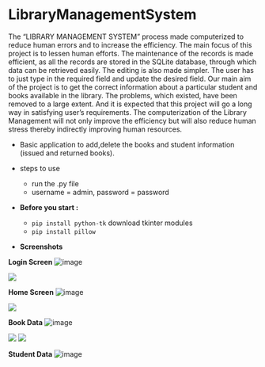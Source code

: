 # LibraryManagementSystem
The “LIBRARY MANAGEMENT SYSTEM”
process made computerized to reduce human errors and to increase
the efficiency. The main focus of this project is to lessen human
efforts. The maintenance of the records is made efficient, as all the
records are stored in the SQLite database, through which data can be
retrieved easily. The editing is also made simpler. The user has to just
type in the required field and update the desired field. Our main aim of
the project is to get the correct information about a particular student
and books available in the library. The problems, which existed, have
been removed to a large extent. And it is expected that this project will go
a long way in satisfying user’s requirements. The computerization of the
Library Management will not only improve the efficiency but will also
reduce human stress thereby indirectly improving human resources.
* Basic application to add,delete the books and student information (issued and returned books).
* steps to use
  * run the .py file
  * username = admin, password = password
  
* **Before you start :** 
  * `pip install python-tk` download tkinter modules
  * `pip install pillow`
 
* **Screenshots** 

**Login Screen**
![image](https://user-images.githubusercontent.com/94695634/175947693-e7493bb5-8be1-45a1-ad32-d93529eeb598.png)

![](scrshots/1.jpg)

**Home Screen**
![image](https://user-images.githubusercontent.com/94695634/175947809-dab51182-fb91-4710-9df5-889a733eec5f.png)

![](scrshots/2.jpg)

**Book Data**
![image](https://user-images.githubusercontent.com/94695634/175947853-cccf3570-8cd9-44bc-8adc-0b596ce2a9f9.png)

![](scrshots/3.jpg)
![](scrshots/4.jpg)

**Student Data**
![image](https://user-images.githubusercontent.com/94695634/175947900-27e7e8fb-0836-4d36-98b2-62820ba7f0d0.png)


